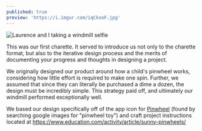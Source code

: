```yaml
---
published: true
preview: 'https://i.imgur.com/iqCkooF.jpg'
---
```

![Laurence and I taking a windmill selfie](https://i.imgur.com/iqCkooF.jpg)

This was our first charette. It served to introduce us not only to the charette format, but also to the iterative design process and the merits of documenting your progress and thoughts in designing a project.

We originally designed our product around how a child's pinwheel works, considering how little effort is required to make one spin. Further, we assumed that since they can literally be purchased a dime a dozen, the design must be incredibly simple. This strategy paid off, and ultimately our windmill performed exceptionally well.

We based our design specifically off of the app icon for [Pinwheel](https://play.google.com/store/apps/details?id=com.dmitsoft.pinwheel&hl=en_AU) (found by searching google images for "pinwheel toy") and craft project instructions located at https://www.education.com/activity/article/sunny-pinwheels/

